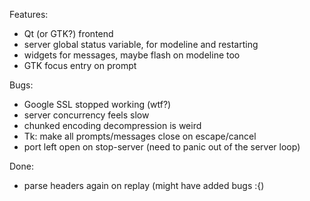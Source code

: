 Features:
- Qt (or GTK?) frontend
- server global status variable, for modeline and restarting
- widgets for messages, maybe flash on modeline too
- GTK focus entry on prompt

Bugs:
- Google SSL stopped working (wtf?)
- server concurrency feels slow
- chunked encoding decompression is weird
- Tk: make all prompts/messages close on escape/cancel
- port left open on stop-server (need to panic out of the server loop)

Done:
- parse headers again on replay (might have added bugs :{)
